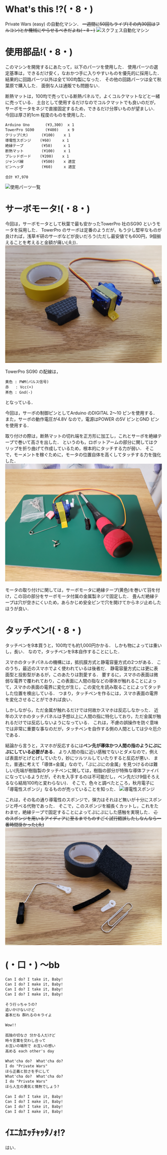 # What's this !?(・8・)
Private Wars (easy) の自動化マシン．
<del>一週間に50回もライブ(その内30回はフルコン)とか機械にやらせるべきだよね(・8・)</del>
![スクフェス自動化マシン](https://raw.githubusercontent.com/Ailes-Grises/Arduino/img/love_live!/machine.jpg "スクフェス自動化マシン")

# 使用部品!(・8・)
このマシンを開発するにあたって，以下のパーツを使用した．
使用パーツの選定基準は，できるだけ安く，なおかつ手に入りやすいものを優先的に採用した．
結果的に回路パーツ以外は全て100均製になった．
その他の回路パーツは全て秋葉原で購入した．
面倒な人は通販でも問題ない．

断熱マットは，100均で売っている断熱パネルで，よくコルクマットなどと一緒に売っている．
土台として使用するだけなのでコルクマットでも良いのだが，サーボモータをネジで直接固定するため，できるだけ分厚いものが望ましい．
今回は厚さ約1cm 程度のものを使用した．

```
Arduino Uno       (¥3,300)  x 1
TowerPro SG90     (¥400)    x 9
クリップ(大)      (¥100)    x 1
導電性スポンジ    (¥60)     x 1
絶縁テープ        (¥50)     x 1
断熱マット        (¥100)    x 1
ブレッドボード    (¥200)    x 1
ジャンパ線        (¥500)    x 適宜
ピンヘッダ        (¥60)     x 適宜

合計 ¥7,970
```
![使用パーツ一覧](https://raw.githubusercontent.com/Ailes-Grises/Arduino/img/love_live!/zentai.jpg "使用パーツ一覧")

# サーボモータ!(・8・)
今回は，サーボモータとして秋葉で最も安かったTowerPro 社のSG90 というモータを採用した．
TowerPro のサーボは定番のようだが，もう少し堅牢なものが良ければ，浅草ギ研のサーボなどが良いだろう(ただし最安値でも600円，9個揃えることを考えると金額が痛い(;8;))．
![TowerPro SG90](https://raw.githubusercontent.com/Ailes-Grises/Arduino/img/love_live!/servo_1.jpg "TowerPro SG90")

TowerPro SG90 の配線は，
```
黄色 : PWM(パルス信号)
赤   : Vcc(+)
茶色 : Gnd(-)
```
となっている．

今回は，サーボの制御ピンとしてArduino のDIGITAL 2〜10 ピンを使用する．
また，サーボの動作電圧が4.8V なので，電源はPOWER の5V ピンとGND ピンを使用する．

取り付けの際は，断熱マットの切れ端を正方形に加工し，これとサーボを絶縁テープで巻いて高さを出した．
というのも，ロボットアームの部分に関してはクリップを折り曲げて作成しているため，根本的にタッチする力が弱い．
そこで，モーメントを稼ぐために，モータの位置自体を高くしてタッチする力を強化した．
![サーボの加工](https://raw.githubusercontent.com/Ailes-Grises/Arduino/img/love_live!/servo_2.jpg "サーボの加工")

モータの取り付けに関しては，サーボモータに絶縁テープ(黄色)を巻いて羽を付け，この羽の部分をサーボモータ付属の金属製ネジで固定した．
畳んだ絶縁テープは穴が空きにくいため，あらかじめ安全ピンで穴を開けてからネジ止めしたほうが良い．

# タッチペン!(・8・)
タッチペンを9本買うと，100均でも約1,000円かかる．
しかも物によっては重いし，長い．
なので，タッチペンを9本自作することにした．

スマホのタッチパネルの機構には，抵抗膜方式と静電容量方式の2つがある．
このうち，最近のスマホでよく使われているは後者だ．
静電容量方式には更に表面型と投影型があるが，このあたりは割愛する．
要するに，スマホの表面は微弱な電界で覆われており，この表面に人間の指などの導体が触れることによって，スマホの表面の電界に変化が生じ，この変化を読み取ることによってタッチした位置を検出している．
つまり，タッチペンを作るには，スマホ表面の電界を変化させることができれば良い．

しかしながら，ただ金属が触れるだけでは何故かスマホは反応しなかった．
近年のスマホのタッチパネルは予想以上に人間の指に特化しており，ただ金属が触れるだけでは反応しないようになっている．
これは，不慮の誤操作を防ぐ意味では非常に重要な事なのだが，タッチペンを自作する側の人間としては少々厄介である．

結論から言うと，スマホが反応するには**ペン先が導体かつ人間の指のようにぷにぷにしている必要がある．**
より人間の指に近い感触でないとダメなので，例えば表面がとげとげしていたり，妙にツルツルしていたりすると反応が悪い．
また，普通に考えて「導体=金属」なので，「ぷにぷにの金属」を見つけるのは難しい(先端が樹脂製のタッチペンに関しては，樹脂の部分が特殊な導体ファイバになっているようだが，それを入手するのは不可能だし，ペン先だけ9個そろえるなら結局100均と変わらない)．
そこで，色々と調べたところ，秋月電子に「導電性スポンジ」なるものが売っていることを知った．
![導電性スポンジ](httpd://raw.githubusercontent.com/Ailes-Grises/Arduino/img/love_live!/sponge.jpg "導電性スポンジ")

これは，その名の通り導電性のスポンジで，弾力はそれほど無いが十分にスポンジと呼べる代物であった．
そこで，このスポンジを細長くカットし，これをたわませ，絶縁テープで固定することによってぷにぷにした感触を実現した．
<del>このスポンジを用いるアイディアに至るまでものすごく試行錯誤したしなんなら一番時間掛かった(;8;)</del>
![アームの作成](https://raw.githubusercontent.com/Ailes-Grises/Arduino/img/love_live!/arm_1.jpg "アームの作成")

# (・口・) 〜bb
```
Can I do? I take it, Baby!
Can I do? I make it, Baby!
Can I do? I take it, Baby!
Can I do? I make it, Baby!

そう行っちゃうの?
追いかけないけど
基本だね 群れるのキライよ

Wow!!

孤独の切なさ 分かる人だけど
時々言葉を交わし合って
お互いの場所で お互いの想い
高める each other's day

What'cha do?  What'cha do?
I do "Private Wars"
ほら正義と狡さを手にして
What'cha do?  What'cha do?
I do "Private Wars"
ほら人生の勇気と情熱でしょう?

Can I do? I take it, Baby!
Can I do? I make it, Baby!
Can I do? I take it, Baby!
Can I do? I make it, Baby!
```

# ｲｴﾆｶｴｯﾁｬｯﾀﾉｫ!?
はい．

